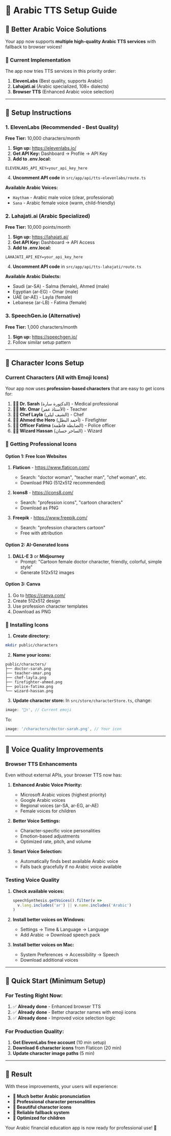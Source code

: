 # 🎤 Arabic TTS Setup Guide

## 🌟 Better Arabic Voice Solutions

Your app now supports **multiple high-quality Arabic TTS services** with fallback to browser voices!

### 🚀 Current Implementation

The app now tries TTS services in this priority order:
1. **ElevenLabs** (Best quality, supports Arabic)
2. **Lahajati.ai** (Arabic specialized, 108+ dialects)
3. **Browser TTS** (Enhanced Arabic voice selection)

---

## 🔧 Setup Instructions

### 1. ElevenLabs (Recommended - Best Quality)

**Free Tier:** 10,000 characters/month

1. **Sign up:** https://elevenlabs.io/
2. **Get API Key:** Dashboard → Profile → API Key
3. **Add to .env.local:**
```env
ELEVENLABS_API_KEY=your_api_key_here
```
4. **Uncomment API code** in `src/app/api/tts-elevenlabs/route.ts`

**Available Arabic Voices:**
- `Haytham` - Arabic male voice (clear, professional)
- `Sana` - Arabic female voice (warm, child-friendly)

### 2. Lahajati.ai (Arabic Specialized)

**Free Tier:** 10,000 points/month

1. **Sign up:** https://lahajati.ai/
2. **Get API Key:** Dashboard → API Access
3. **Add to .env.local:**
```env
LAHAJATI_API_KEY=your_api_key_here
```
4. **Uncomment API code** in `src/app/api/tts-lahajati/route.ts`

**Available Arabic Dialects:**
- Saudi (ar-SA) - Salma (female), Ahmed (male)
- Egyptian (ar-EG) - Omar (male)
- UAE (ar-AE) - Layla (female)
- Lebanese (ar-LB) - Fatima (female)

### 3. SpeechGen.io (Alternative)

**Free Tier:** 1,000 characters/month

1. **Sign up:** https://speechgen.io/
2. Follow similar setup pattern

---

## 👥 Character Icons Setup

### Current Characters (All with Emoji Icons)

Your app now uses **profession-based characters** that are easy to get icons for:

1. **🧑‍⚕️ Dr. Sarah** (الدكتورة سارة) - Medical professional
2. **👨‍🏫 Mr. Omar** (الأستاذ عمر) - Teacher  
3. **👩‍🍳 Chef Layla** (الشيف ليلى) - Chef
4. **👨‍🚒 Ahmed the Hero** (أحمد البطل) - Firefighter
5. **👮‍♀️ Officer Fatima** (الضابطة فاطمة) - Police officer
6. **🧙‍♂️ Wizard Hassan** (الساحر حسان) - Wizard

### 🎨 Getting Professional Icons

#### Option 1: Free Icon Websites
1. **Flaticon** - https://www.flaticon.com/
   - Search: "doctor woman", "teacher man", "chef woman", etc.
   - Download PNG (512x512 recommended)

2. **Icons8** - https://icons8.com/
   - Search: "profession icons", "cartoon characters"
   - Download as PNG

3. **Freepik** - https://www.freepik.com/
   - Search: "profession characters cartoon"
   - Free with attribution

#### Option 2: AI-Generated Icons
1. **DALL-E 3** or **Midjourney**
   - Prompt: "Cartoon female doctor character, friendly, colorful, simple style"
   - Generate 512x512 images

#### Option 3: Canva
1. Go to https://canva.com/
2. Create 512x512 design
3. Use profession character templates
4. Download as PNG

### 📁 Installing Icons

1. **Create directory:**
```bash
mkdir public/characters
```

2. **Name your icons:**
```
public/characters/
├── doctor-sarah.png
├── teacher-omar.png
├── chef-layla.png
├── firefighter-ahmed.png
├── police-fatima.png
└── wizard-hassan.png
```

3. **Update character store:**
In `src/store/characterStore.ts`, change:
```typescript
image: '👩‍⚕️', // Current emoji
```
To:
```typescript
image: '/characters/doctor-sarah.png', // Your icon
```

---

## 🎯 Voice Quality Improvements

### Browser TTS Enhancements

Even without external APIs, your browser TTS now has:

1. **Enhanced Arabic Voice Priority:**
   - Microsoft Arabic voices (highest priority)
   - Google Arabic voices
   - Regional voices (ar-SA, ar-EG, ar-AE)
   - Female voices for children

2. **Better Voice Settings:**
   - Character-specific voice personalities
   - Emotion-based adjustments
   - Optimized rate, pitch, and volume

3. **Smart Voice Selection:**
   - Automatically finds best available Arabic voice
   - Falls back gracefully if no Arabic voice available

### Testing Voice Quality

1. **Check available voices:**
   ```javascript
   speechSynthesis.getVoices().filter(v => 
     v.lang.includes('ar') || v.name.includes('Arabic')
   )
   ```

2. **Install better voices on Windows:**
   - Settings → Time & Language → Language
   - Add Arabic → Download speech pack

3. **Install better voices on Mac:**
   - System Preferences → Accessibility → Speech
   - Download additional voices

---

## 🚀 Quick Start (Minimum Setup)

### For Testing Right Now:
1. ✅ **Already done** - Enhanced browser TTS
2. ✅ **Already done** - Better character names with emoji icons
3. ✅ **Already done** - Improved voice selection logic

### For Production Quality:
1. **Get ElevenLabs free account** (10 min setup)
2. **Download 6 character icons** from Flaticon (20 min)
3. **Update character image paths** (5 min)

---

## 🎉 Result

With these improvements, your users will experience:

- **🎤 Much better Arabic pronunciation**
- **👥 Professional character personalities**  
- **🎨 Beautiful character icons**
- **🔄 Reliable fallback system**
- **📱 Optimized for children**

Your Arabic financial education app is now ready for professional use! 🌟 